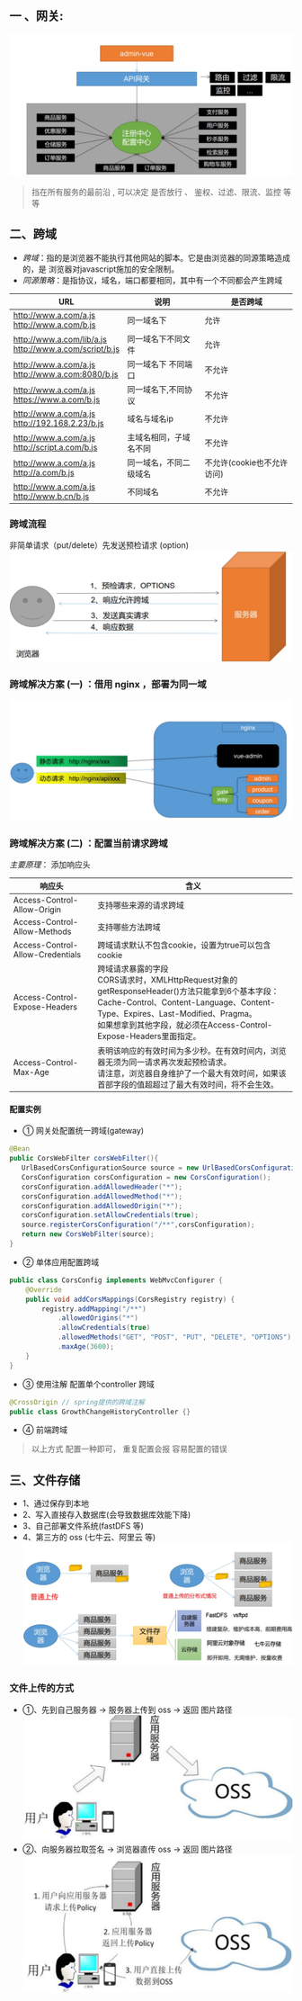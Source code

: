 ## 一 、网关:

![网关在微服务中的位置](./assert/网关在微服务中的位置.jpg)

> 挡在所有服务的最前沿 , 可以决定 是否放行 、 鉴权、过滤、限流、监控 等等

## 二、跨域
- *跨域*：指的是浏览器不能执行其他网站的脚本。它是由浏览器的同源策略造成的，是
浏览器对javascript施加的安全限制。
- *同源策略*：是指协议，域名，端口都要相同，其中有一个不同都会产生跨域

|URL|说明|是否跨域|
|----|----| ----|
|http://www.a.com/a.js <br> http://www.a.com/b.js| 同一域名下 | 允许|
|http://www.a.com/lib/a.js <br> http://www.a.com/script/b.js| 同一域名下不同文件 | 允许|
|http://www.a.com/a.js <br> http://www.a.com:8080/b.js| 同一域名下 不同端口 | 不允许|
|http://www.a.com/a.js <br> https://www.a.com/b.js| 同一域名下,不同协议 | 不允许|
|http://www.a.com/a.js <br> http://192.168.2.23/b.js| 域名与域名ip  | 不允许|
|http://www.a.com/a.js <br> http://script.a.com/b.js| 主域名相同，子域名不同 | 不允许|
|http://www.a.com/a.js <br> http://a.com/b.js| 同一域名，不同二级域名 | 不允许(cookie也不允许访问)|
|http://www.a.com/a.js <br> http://www.b.cn/b.js| 不同域名 | 不允许|

### 跨域流程
非简单请求（put/delete）先发送预检请求 (option)
![跨域原理](./assert/跨域原理.jpg)
### 跨域解决方案 (一) ：借用 nginx ，部署为同一域
![nginx处理跨域](./assert/nginx处理跨域.jpg)
### 跨域解决方案 (二) ：配置当前请求跨域
*主要原理*： 添加响应头

|响应头| 含义|
|----|----|
| Access-Control-Allow-Origin |支持哪些来源的请求跨域 |
|Access-Control-Allow-Methods | 支持哪些方法跨域 |
|Access-Control-Allow-Credentials| 跨域请求默认不包含cookie，设置为true可以包含cookie |
| Access-Control-Expose-Headers | 跨域请求暴露的字段<br> CORS请求时，XMLHttpRequest对象的getResponseHeader()方法只能拿到6个基本字段：<br> Cache-Control、Content-Language、Content-Type、Expires、Last-Modified、Pragma。<br>如果想拿到其他字段，就必须在Access-Control-Expose-Headers里面指定。
|Access-Control-Max-Age| 表明该响应的有效时间为多少秒。在有效时间内，浏览器无须为同一请求再次发起预检请求。<br>请注意，浏览器自身维护了一个最大有效时间，如果该首部字段的值超超过了最大有效时间，将不会生效。|

#### 配置实例
- ① 网关处配置统一跨域(gateway)
```java
@Bean
public CorsWebFilter corsWebFilter(){
   UrlBasedCorsConfigurationSource source = new UrlBasedCorsConfigurationSource();
   CorsConfiguration corsConfiguration = new CorsConfiguration();
   corsConfiguration.addAllowedHeader("*");
   corsConfiguration.addAllowedMethod("*");
   corsConfiguration.addAllowedOrigin("*");
   corsConfiguration.setAllowCredentials(true);
   source.registerCorsConfiguration("/**",corsConfiguration);
   return new CorsWebFilter(source);
}
```
- ② 单体应用配置跨域
```java
public class CorsConfig implements WebMvcConfigurer {
    @Override
    public void addCorsMappings(CorsRegistry registry) {
        registry.addMapping("/**")
            .allowedOrigins("*")
            .allowCredentials(true)
            .allowedMethods("GET", "POST", "PUT", "DELETE", "OPTIONS")
            .maxAge(3600);
    }
}
```
- ③ 使用注解 配置单个controller 跨域
```java
@CrossOrigin // spring提供的跨域注解
public class GrowthChangeHistoryController {}
```
- ④ 前端跨域 

> 以上方式 配置一种即可， 重复配置会报 容易配置的错误

## 三、文件存储
- 1、通过保存到本地
- 2、写入直接存入数据库(会导致数据库效能下降)
- 3、自己部署文件系统(fastDFS 等)
- 4、第三方的 oss (七牛云、阿里云 等)
![文件存储方案](./assert/文件存储方案.jpg)

### 文件上传的方式
- ①、先到自己服务器 -> 服务器上传到 oss -> 返回 图片路径
   ![普通上传文件](./assert/普通上传.jpg)
- ②、向服务器拉取签名 -> 浏览器直传 oss -> 返回 图片路径
![签名上传文件](./assert/签名上传文件.jpg)